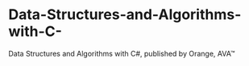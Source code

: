 # Data-Structures-and-Algorithms-with-C-
Data Structures and Algorithms with C#, published by Orange, AVA™
